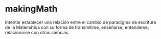 # makingMath
Intentar establecer una relación entre el cambio de paradigma de escritura de la Matemática con su forma de transmitirse, enseñarse, entenderse, relacionarse con otras ciencias.
